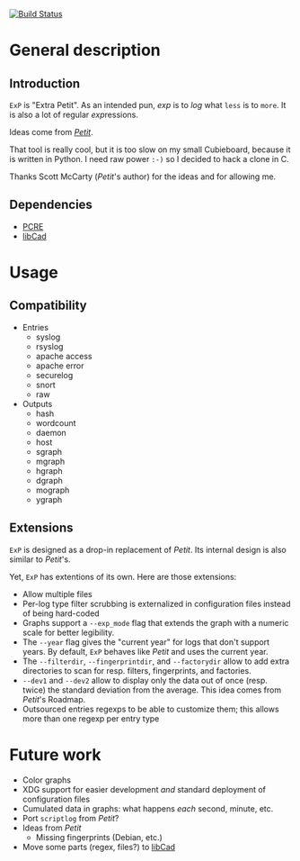 [![Build Status](https://travis-ci.org/cadrian/exp.png?branch=master)](https://travis-ci.org/cadrian/exp)

# General description

## Introduction

`ExP` is "Extra Petit". As an intended pun, *exp* is to *log* what `less` is to `more`. It is also a lot of regular *exp*ressions.

Ideas come from [*Petit*](http://crunchtools.com/software/petit/).

That tool is really cool, but it is too slow on my small Cubieboard,
because it is written in Python. I need raw power `:-)` so I decided
to hack a clone in C.

Thanks Scott McCarty (*Petit*'s author) for the ideas and for allowing me.

## Dependencies

* [PCRE](http://www.pcre.org)
* [libCad](https://github.com/cadrian/libcad)

# Usage

## Compatibility

* Entries
  * syslog
  * rsyslog
  * apache access
  * apache error
  * securelog
  * snort
  * raw
* Outputs
  * hash
  * wordcount
  * daemon
  * host
  * sgraph
  * mgraph
  * hgraph
  * dgraph
  * mograph
  * ygraph

## Extensions

`ExP` is designed as a drop-in replacement of *Petit*. Its internal
design is also similar to *Petit*'s.

Yet, `ExP` has extentions of its own. Here are those extensions:

* Allow multiple files
* Per-log type filter scrubbing is externalized in configuration files
  instead of being hard-coded
* Graphs support a `--exp_mode` flag that extends the graph with a
  numeric scale for better legibility.
* The `--year` flag gives the "current year" for logs that don't
  support years. By default, `ExP` behaves like *Petit* and uses the
  current year.
* The `--filterdir`, `--fingerprintdir`, and `--factorydir` allow to add extra
  directories to scan for resp. filters, fingerprints, and factories.
* `--dev1` and `--dev2` allow to display only the data out of once
  (resp. twice) the standard deviation from the average.
  This idea comes from *Petit*'s Roadmap.
* Outsourced entries regexps to be able to customize them; this allows
  more than one regexp per entry type

# Future work

* Color graphs
* XDG support for easier development *and* standard deployment of
  configuration files
* Cumulated data in graphs: what happens *each* second, minute, etc.
* Port `scriptlog` from *Petit*?
* Ideas from *Petit*
  * Missing fingerprints (Debian, etc.)
* Move some parts (regex, files?) to [libCad](https://github.com/cadrian/libcad)
